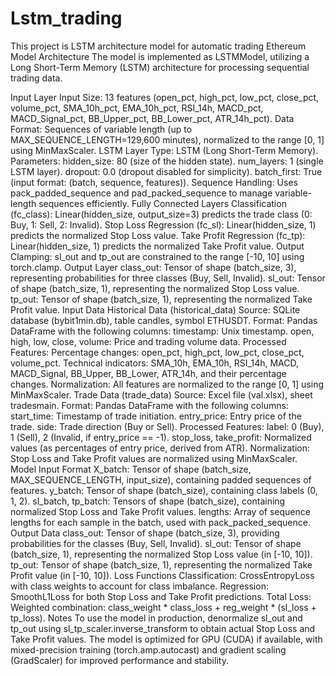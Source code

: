 # Lstm_trading
This project is LSTM architecture model for automatic trading Ethereum
Model Architecture
The model is implemented as LSTMModel, utilizing a Long Short-Term Memory (LSTM) architecture for processing sequential trading data.

Input Layer
Input Size: 13 features (open_pct, high_pct, low_pct, close_pct, volume_pct, SMA_10h_pct, EMA_10h_pct, RSI_14h, MACD_pct, MACD_Signal_pct, BB_Upper_pct, BB_Lower_pct, ATR_14h_pct).
Data Format: Sequences of variable length (up to MAX_SEQUENCE_LENGTH=129,600 minutes), normalized to the range [0, 1] using MinMaxScaler.
LSTM Layer
Type: LSTM (Long Short-Term Memory).
Parameters:
hidden_size: 80 (size of the hidden state).
num_layers: 1 (single LSTM layer).
dropout: 0.0 (dropout disabled for simplicity).
batch_first: True (input format: (batch, sequence, features)).
Sequence Handling: Uses pack_padded_sequence and pad_packed_sequence to manage variable-length sequences efficiently.
Fully Connected Layers
Classification (fc_class): Linear(hidden_size, output_size=3) predicts the trade class (0: Buy, 1: Sell, 2: Invalid).
Stop Loss Regression (fc_sl): Linear(hidden_size, 1) predicts the normalized Stop Loss value.
Take Profit Regression (fc_tp): Linear(hidden_size, 1) predicts the normalized Take Profit value.
Output Clamping: sl_out and tp_out are constrained to the range [-10, 10] using torch.clamp.
Output Layer
class_out: Tensor of shape (batch_size, 3), representing probabilities for three classes (Buy, Sell, Invalid).
sl_out: Tensor of shape (batch_size, 1), representing the normalized Stop Loss value.
tp_out: Tensor of shape (batch_size, 1), representing the normalized Take Profit value.
Input Data
Historical Data (historical_data)
Source: SQLite database (bybit1min.db), table candles, symbol ETHUSDT.
Format: Pandas DataFrame with the following columns:
timestamp: Unix timestamp.
open, high, low, close, volume: Price and trading volume data.
Processed Features:
Percentage changes: open_pct, high_pct, low_pct, close_pct, volume_pct.
Technical indicators: SMA_10h, EMA_10h, RSI_14h, MACD, MACD_Signal, BB_Upper, BB_Lower, ATR_14h, and their percentage changes.
Normalization: All features are normalized to the range [0, 1] using MinMaxScaler.
Trade Data (trade_data)
Source: Excel file (val.xlsx), sheet tradesmain.
Format: Pandas DataFrame with the following columns:
start_time: Timestamp of trade initiation.
entry_price: Entry price of the trade.
side: Trade direction (Buy or Sell).
Processed Features:
label: 0 (Buy), 1 (Sell), 2 (Invalid, if entry_price == -1).
stop_loss, take_profit: Normalized values (as percentages of entry price, derived from ATR).
Normalization: Stop Loss and Take Profit values are normalized using MinMaxScaler.
Model Input Format
X_batch: Tensor of shape (batch_size, MAX_SEQUENCE_LENGTH, input_size), containing padded sequences of features.
y_batch: Tensor of shape (batch_size), containing class labels (0, 1, 2).
sl_batch, tp_batch: Tensors of shape (batch_size), containing normalized Stop Loss and Take Profit values.
lengths: Array of sequence lengths for each sample in the batch, used with pack_packed_sequence.
Output Data
class_out: Tensor of shape (batch_size, 3), providing probabilities for the classes (Buy, Sell, Invalid).
sl_out: Tensor of shape (batch_size, 1), representing the normalized Stop Loss value (in [-10, 10]).
tp_out: Tensor of shape (batch_size, 1), representing the normalized Take Profit value (in [-10, 10]).
Loss Functions
Classification: CrossEntropyLoss with class weights to account for class imbalance.
Regression: SmoothL1Loss for both Stop Loss and Take Profit predictions.
Total Loss: Weighted combination: class_weight * class_loss + reg_weight * (sl_loss + tp_loss).
Notes
To use the model in production, denormalize sl_out and tp_out using sl_tp_scaler.inverse_transform to obtain actual Stop Loss and Take Profit values.
The model is optimized for GPU (CUDA) if available, with mixed-precision training (torch.amp.autocast) and gradient scaling (GradScaler) for improved performance and stability.
